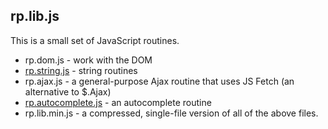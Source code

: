 ## rp.lib.js

This is a small set of JavaScript routines.

* rp.dom.js - work with the DOM
* [rp.string.js](https://github.com/rogerpence/rp.lib.js/blob/master/rp.string.md) - string routines
* rp.ajax.js - a general-purpose Ajax routine that uses JS Fetch (an alternative to $.Ajax)
* [rp.autocomplete.js](https://github.com/rogerpence/rp.lib.js/blob/master/rp.autocomplete.md) - an autocomplete routine
* rp.lib.min.js - a compressed, single-file version of all of the above files.
